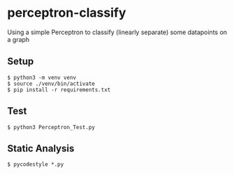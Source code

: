 # perceptron-classify
Using a simple Perceptron to classify (linearly separate) some datapoints on a graph

## Setup
```
$ python3 -m venv venv
$ source ./venv/bin/activate
$ pip install -r requirements.txt
```

## Test
```
$ python3 Perceptron_Test.py
```

## Static Analysis
```
$ pycodestyle *.py
```
